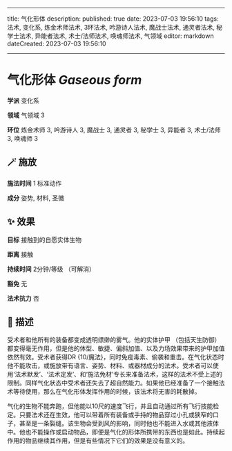 
---
title: 气化形体
description: 
published: true
date: 2023-07-03 19:56:10
tags: 法术, 变化系, 炼金术师法术, 3环法术, 吟游诗人法术, 魔战士法术, 通灵者法术, 秘学士法术, 异能者法术, 术士/法师法术, 唤魂师法术, 气领域
editor: markdown
dateCreated: 2023-07-03 19:56:10

---

# **气化形体** *Gaseous form*

**学派** 变化系 

**领域** 气领域 3

**环位** 炼金术师 3, 吟游诗人 3, 魔战士 3, 通灵者 3, 秘学士 3, 异能者 3, 术士/法师 3, 唤魂师 3

## 🪄 施放

**施法时间** 1 标准动作

**成分** 姿势, 材料, 圣徽

## ✨ 效果 

**目标** 接触到的自愿实体生物 

**距离** 接触  

**持续时间** 2分钟/等级 （可解消） 

**豁免** 无

**法术抗力** 否

## 📖 描述

受术者和他所有的装备都变成透明缥缈的雾气。他的实体护甲 （包括天生防御） 都变得毫无作用，但是他的体型、敏捷、偏斜加值、以及力场效果带来的护甲加值依然有效。受术者获得DR {10/魔法}，同时免疫毒素、偷袭和重击。在气化状态时他不能攻击，或施放带有语言、姿势、材料、或器材成分的法术。受术者可以使用‘法术默发’、‘法术定发’、和‘施法免材’专长来准备法术，这样的法术不受上述的限制。同样气化状态中受术者还失去了超自然能力。如果他已经准备了一个接触法术等待使用，那么在气化形体发挥作用的时候，该法术将无害的耗散掉。

气化的生物不能奔跑，但他能以10尺的速度飞行，并且自动通过所有飞行技能检定。只要法术还在生效，他可以带着所有装备或手持的物品穿过小孔或狭窄的口子，甚至是一条裂缝。该生物会受到风的影响，同时他也不能进入水或其他液体中。他也不能操作或启动物品，即便是气化的形体所携带的东西也是如此。持续起作用的物品继续其作用，但是有些情况下它们的效果是没有意义的。
    
